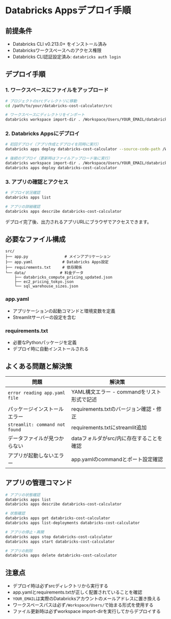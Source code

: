 # Databricks Appsデプロイ手順

## 前提条件

- Databricks CLI v0.213.0+ をインストール済み
- Databricksワークスペースへのアクセス権限
- Databricks CLI認証設定済み: `databricks auth login`

## デプロイ手順

### 1. ワークスペースにファイルをアップロード

```bash
# プロジェクトのsrcディレクトリに移動
cd /path/to/your/databricks-cost-calculator/src

# ワークスペースにディレクトリをインポート
databricks workspace import-dir . /Workspace/Users/YOUR_EMAIL/databricks-cost-calculator --overwrite
```

### 2. Databricks Appsにデプロイ

```bash
# 初回デプロイ（アプリ作成とデプロイを同時に実行）
databricks apps deploy databricks-cost-calculator --source-code-path /Workspace/Users/YOUR_EMAIL/databricks-cost-calculator

# 後続のデプロイ（更新時はファイルアップロード後に実行）
databricks workspace import-dir . /Workspace/Users/YOUR_EMAIL/databricks-cost-calculator --overwrite
databricks apps deploy databricks-cost-calculator
```

### 3. アプリの確認とアクセス

```bash
# デプロイ状況確認
databricks apps list

# アプリの詳細確認
databricks apps describe databricks-cost-calculator
```

デプロイ完了後、出力されるアプリURLにブラウザでアクセスできます。

## 必要なファイル構成

```
src/
├── app.py                # メインアプリケーション
├── app.yaml             # Databricks Apps設定
├── requirements.txt     # 依存関係
└── data/               # 料金データ
    ├── databricks_compute_pricing_updated.json
    ├── ec2_pricing_tokyo.json
    └── sql_warehouse_sizes.json
```

### app.yaml
- アプリケーションの起動コマンドと環境変数を定義
- Streamlitサーバーの設定を含む

### requirements.txt
- 必要なPythonパッケージを定義
- デプロイ時に自動インストールされる

## よくある問題と解決策

| 問題 | 解決策 |
|------|--------|
| `error reading app.yaml file` | YAML構文エラー - commandをリスト形式で記述 |
| パッケージインストールエラー | requirements.txtのバージョン確認・修正 |
| `streamlit: command not found` | requirements.txtにstreamlit追加 |
| データファイルが見つからない | dataフォルダがsrc/内に存在することを確認 |
| アプリが起動しないエラー | app.yamlのcommandとポート設定確認 |

## アプリの管理コマンド

```bash
# アプリの状態確認
databricks apps list
databricks apps describe databricks-cost-calculator

# 状態確認
databricks apps get databricks-cost-calculator
databricks apps list-deployments databricks-cost-calculator

# アプリの停止・再開
databricks apps stop databricks-cost-calculator
databricks apps start databricks-cost-calculator

# アプリの削除
databricks apps delete databricks-cost-calculator
```

## 注意点

- デプロイ時は必ずsrcディレクトリから実行する
- app.yamlとrequirements.txtが正しく配置されていることを確認
- `YOUR_EMAIL`は実際のDatabricksアカウントのメールアドレスに置き換える
- ワークスペースパスは必ず`/Workspace/Users/`で始まる形式を使用する
- ファイル更新時は必ずworkspace import-dirを実行してからデプロイする